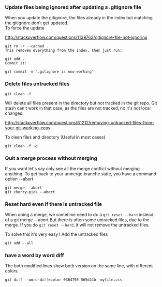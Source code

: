 ### **Update files being ignored after updating a .gitignore file**   
When you update the gitignore, the files already in the index but matching the gitignore don't get updated.   
To force the update 

http://stackoverflow.com/questions/1139762/gitignore-file-not-ignoring

```
git rm -r --cached .
This removes everything from the index, then just run:

git add .
Commit it:

git commit -m ".gitignore is now working"
```

### **Delete files untracked files**   
```
git clean -f
``` 
Will delete all files present in the directory but not tracked in the git repo. 
Git stash can't work in that case, as the files are not tracked, no it's not local changes. 

http://stackoverflow.com/questions/61212/removing-untracked-files-from-your-git-working-copy

To clean files and directory  (Useful in most cases)   
```
git clean -f -d
```

### Quit a merge process without merging 

If you want let's say only see all the merge conflict without merging anything. 
To get back to your unmerge branche state, you have a command option --abort
````
git merge --abort 
git cherry-pick --abort
````


### Reset hard even if there is untracked file 

When doing a merge, we sometime need to do a ```git reset --hard``` instead of a git merge --abort 
But there is often some untracked files, due to the merge. 
If you do ```git reset --hard```, it will not remove the untracked files. 

To solve this it's very easy ! 
Add the untracked files 

```git add --all``` 


### have a word by word diff 
The both modified lines show both version on the same line, with different colors.
````
git diff --word-diff=color 0364798 565d44b  myfile.css
````

